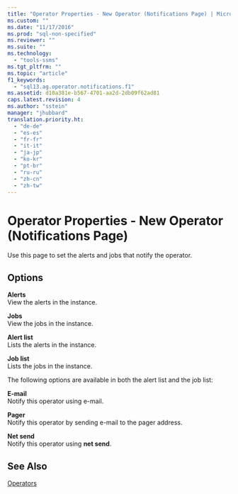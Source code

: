```yaml
---
title: "Operator Properties - New Operator (Notifications Page) | Microsoft Docs"
ms.custom: ""
ms.date: "11/17/2016"
ms.prod: "sql-non-specified"
ms.reviewer: ""
ms.suite: ""
ms.technology: 
  - "tools-ssms"
ms.tgt_pltfrm: ""
ms.topic: "article"
f1_keywords: 
  - "sql13.ag.operator.notifications.f1"
ms.assetid: d10a381e-b567-4701-aa2d-2db09f62ad81
caps.latest.revision: 4
ms.author: "sstein"
manager: "jhubbard"
translation.priority.ht: 
  - "de-de"
  - "es-es"
  - "fr-fr"
  - "it-it"
  - "ja-jp"
  - "ko-kr"
  - "pt-br"
  - "ru-ru"
  - "zh-cn"
  - "zh-tw"
---
```

# Operator Properties - New Operator (Notifications Page)
Use this page to set the alerts and jobs that notify the operator.  
  
## Options  
**Alerts**  
View the alerts in the instance.  
  
**Jobs**  
View the jobs in the instance.  
  
**Alert list**  
Lists the alerts in the instance.  
  
**Job list**  
Lists the jobs in the instance.  
  
The following options are available in both the alert list and the job list:  
  
**E-mail**  
Notify this operator using e-mail.  
  
**Pager**  
Notify this operator by sending e-mail to the pager address.  
  
**Net send**  
Notify this operator using **net send**.  
  
## See Also  
[Operators](../ssms/operators.md)  
  
